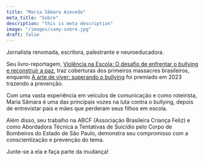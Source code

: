 ```yaml
---
title: "Maria Sâmara Azevedo"
meta_title: "Sobre"
description: "this is meta description"
image: "/images/samy-sobre.jpg"
draft: false
---
```


Jornalista renomada, escritora, palestrante e neuroeducadora.

Seu livro-reportagem, [Violência na Escola: O desafio de enfrentar o bullying e reconstruir a paz](#link), traz coberturas dos primeiros massacres brasileiros, enquanto [A arte de viver: superando o bullying](#link) foi premiado em 2023 trazendo a prevenção.

Com uma vasta experiência em veículos de comunicação e como roteirista, Maria Sâmara é uma das principais vozes na luta contra o bullying, depois de entrevistar pais e mães que perderam seus filhos em escola.

Além disso, seu trabalho na ABCF (Associação Brasileira Criança Feliz) e como Abordadora Técnica a Tentativas de Suicídio pelo Corpo de Bombeiros do Estado de São Paulo, demonstra seu compromisso com a conscientização e prevenção do tema.

Junte-se a ela e faça parte da mudança!
